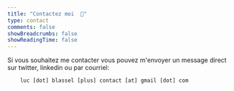 ```yaml
---
title: "Contactez moi  📨"
type: contact
comments: false
showBreadcrumbs: false
showReadingTime: false
---
```


Si vous souhaitez me contacter vous pouvez m'envoyer un message direct sur twitter, linkedin ou par courriel:  

```plaintext
    luc [dot] blassel [plus] contact [at] gmail [dot] com
```